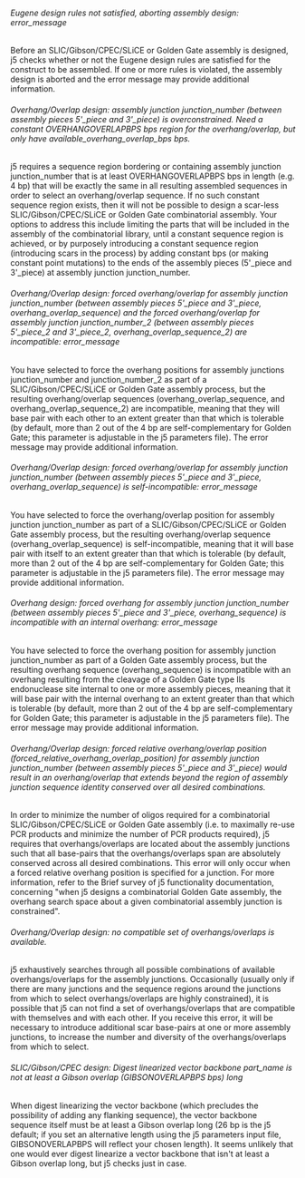 ###### Eugene design rules not satisfied, aborting assembly design: error_message
Before an SLIC/Gibson/CPEC/SLiCE or Golden Gate assembly is designed, j5 checks whether or not the Eugene design rules are satisfied for the construct to be assembled. If one or more rules is violated, the assembly design is aborted and the error message may provide additional information. 

###### Overhang/Overlap design: assembly junction junction_number (between assembly pieces 5'_piece and 3'_piece) is overconstrained. Need a constant OVERHANGOVERLAPBPS bps region for the overhang/overlap, but only have available_overhang_overlap_bps bps.
j5 requires a sequence region bordering or containing assembly junction junction_number that is at least OVERHANGOVERLAPBPS bps in length (e.g. 4 bp) that will be exactly the same in all resulting assembled sequences in order to select an overhang/overlap sequence. If no such constant sequence region exists, then it will not be possible to design a scar-less SLIC/Gibson/CPEC/SLiCE or Golden Gate combinatorial assembly. Your options to address this include limiting the parts that will be included in the assembly of the combinatorial library, until a constant sequence region is achieved, or by purposely introducing a constant sequence region (introducing scars in the process) by adding constant bps (or making constant point mutations) to the ends of the assembly pieces (5'_piece and 3'_piece) at assembly junction junction_number.

###### Overhang/Overlap design: forced overhang/overlap for assembly junction junction_number (between assembly pieces 5'_piece and 3'_piece, overhang_overlap_sequence) and the forced overhang/overlap for assembly junction junction_number_2 (between assembly pieces 5'_piece_2 and 3'_piece_2, overhang_overlap_sequence_2) are incompatible: error_message
You have selected to force the overhang positions for assembly junctions junction_number and junction_number_2 as part of a SLIC/Gibson/CPEC/SLiCE or Golden Gate assembly process, but the resulting overhang/overlap sequences (overhang_overlap_sequence, and overhang_overlap_sequence_2) are incompatible, meaning that they will base pair with each other to an extent greater than that which is tolerable (by default, more than 2 out of the 4 bp are self-complementary for Golden Gate; this parameter is adjustable in the j5 parameters file). The error message may provide additional information.

###### Overhang/Overlap design: forced overhang/overlap for assembly junction junction_number (between assembly pieces 5'_piece and 3'_piece, overhang_overlap_sequence) is self-incompatible: error_message
You have selected to force the overhang/overlap position for assembly junction junction_number as part of a SLIC/Gibson/CPEC/SLiCE or Golden Gate assembly process, but the resulting overhang/overlap sequence (overhang_overlap_sequence) is self-incompatible, meaning that it will base pair with itself to an extent greater than that which is tolerable (by default, more than 2 out of the 4 bp are self-complementary for Golden Gate; this parameter is adjustable in the j5 parameters file). The error message may provide additional information.

###### Overhang design: forced overhang for assembly junction junction_number (between assembly pieces 5'_piece and 3'_piece, overhang_sequence) is incompatible with an internal overhang: error_message
You have selected to force the overhang position for assembly junction junction_number as part of a Golden Gate assembly process, but the resulting overhang sequence (overhang_sequence) is incompatible with an overhang resulting from the cleavage of a Golden Gate type IIs endonuclease site internal to one or more assembly pieces, meaning that it will base pair with the internal overhang to an extent greater than that which is tolerable (by default, more than 2 out of the 4 bp are self-complementary for Golden Gate; this parameter is adjustable in the j5 parameters file). The error message may provide additional information.

###### Overhang/Overlap design: forced relative overhang/overlap position (forced_relative_overhang_overlap_position) for assembly junction junction_number (between assembly pieces 5'_piece and 3'_piece) would result in an overhang/overlap that extends beyond the region of assembly junction sequence identity conserved over all desired combinations.
In order to minimize the number of oligos required for a combinatorial SLIC/Gibson/CPEC/SLiCE or Golden Gate assembly (i.e. to maximally re-use PCR products and minimize the number of PCR products required), j5 requires that overhangs/overlaps are located about the assembly junctions such that all base-pairs that the overhangs/overlaps span are absolutely conserved across all desired combinations. This error will only occur when a forced relative overhang position is specified for a junction. For more information, refer to the Brief survey of j5 functionality documentation, concerning "when j5 designs a combinatorial Golden Gate assembly, the overhang search space about a given combinatorial assembly junction is constrained".

###### Overhang/Overlap design: no compatible set of overhangs/overlaps is available.
j5 exhaustively searches through all possible combinations of available overhangs/overlaps for the assembly junctions. Occasionally (usually only if there are many junctions and the sequence regions around the junctions from which to select overhangs/overlaps are highly constrained), it is possible that j5 can not find a set of overhangs/overlaps that are compatible with themselves and with each other. If you receive this error, it will be necessary to introduce additional scar base-pairs at one or more assembly junctions, to increase the number and diversity of the overhangs/overlaps from which to select.

###### SLIC/Gibson/CPEC design: Digest linearized vector backbone part_name is not at least a Gibson overlap (GIBSONOVERLAPBPS bps) long
When digest linearizing the vector backbone (which precludes the possibility of adding any flanking sequence), the vector backbone sequence itself must be at least a Gibson overlap long (26 bp is the j5 default; if you set an alternative length using the j5 parameters input file, GIBSONOVERLAPBPS will reflect your chosen length). It seems unlikely that one would ever digest linearize a vector backbone that isn't at least a Gibson overlap long, but j5 checks just in case.
